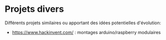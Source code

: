 # Projets divers

Différents projets similaires ou apportant des idées potentielles d'évolution:

- https://www.hackinvent.com/ : montages arduino/raspberry modulaires


